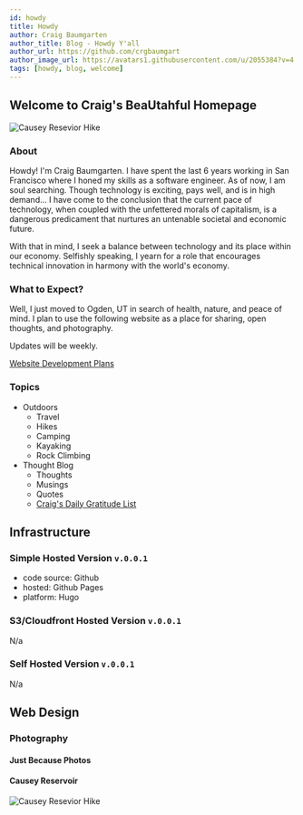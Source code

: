 ```yaml
---
id: howdy
title: Howdy
author: Craig Baumgarten
author_title: Blog - Howdy Y'all
author_url: https://github.com/crgbaumgart
author_image_url: https://avatars1.githubusercontent.com/u/2055384?v=4
tags: [howdy, blog, welcome]
---
```

## Welcome to Craig's BeaUtahful Homepage

![Causey Resevior Hike](files/images/causey_resevior_utah.jpg)


### About
Howdy! I'm Craig Baumgarten. I have spent the last 6 years working in San Francisco where I honed my skills as a software engineer. As of now, I am soul searching. Though technology is exciting, pays well, and is in high demand... I have come to the conclusion that the current pace of technology, when coupled with the unfettered morals of capitalism, is a dangerous predicament that nurtures an untenable societal and economic future.

With that in mind, I seek a balance between technology and its place within our economy. Selfishly speaking, I yearn for a role that encourages technical innovation in harmony with the world's economy.

### What to Expect?
Well, I just moved to Ogden, UT in search of health, nature, and peace of mind. I plan to use the following website as a place for sharing, open thoughts, and photography.

Updates will be weekly.

[Website Development Plans](ProjectPlan.md)

### Topics
- Outdoors
  - Travel
  - Hikes
  - Camping
  - Kayaking
  - Rock Climbing
- Thought Blog
  - Thoughts
  - Musings
  - Quotes
  - [Craig's Daily Gratitude List](https://gist.github.com/crgbaumgart/7950863494b991ad482b502ead8fa9c1)

## Infrastructure

### Simple Hosted Version ```v.0.0.1```
- code source: Github
- hosted: Github Pages
- platform: Hugo

### S3/Cloudfront Hosted Version ```v.0.0.1```
N/a

### Self Hosted Version ```v.0.0.1```
N/a

## Web Design

### Photography

#### Just Because Photos

#### Causey Reservoir
![Causey Resevior Hike](files/images/causey_resevior_1.jpg)
